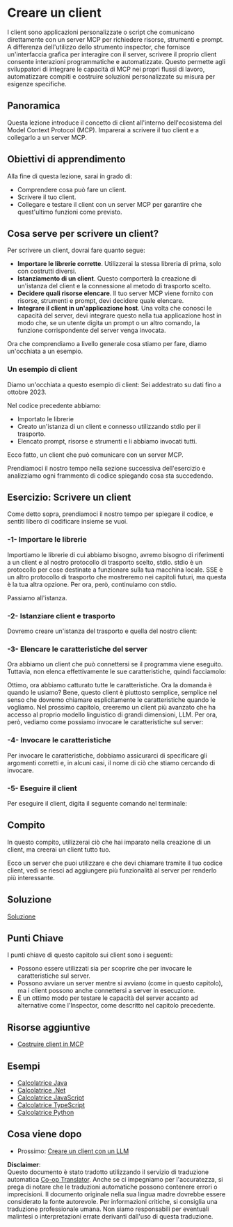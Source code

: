 <!--
CO_OP_TRANSLATOR_METADATA:
{
  "original_hash": "a9c3ca25df37dbb4c1518174fc415ce1",
  "translation_date": "2025-05-17T09:37:22+00:00",
  "source_file": "03-GettingStarted/02-client/README.md",
  "language_code": "it"
}
-->
# Creare un client

I client sono applicazioni personalizzate o script che comunicano direttamente con un server MCP per richiedere risorse, strumenti e prompt. A differenza dell'utilizzo dello strumento inspector, che fornisce un'interfaccia grafica per interagire con il server, scrivere il proprio client consente interazioni programmatiche e automatizzate. Questo permette agli sviluppatori di integrare le capacità di MCP nei propri flussi di lavoro, automatizzare compiti e costruire soluzioni personalizzate su misura per esigenze specifiche.

## Panoramica

Questa lezione introduce il concetto di client all'interno dell'ecosistema del Model Context Protocol (MCP). Imparerai a scrivere il tuo client e a collegarlo a un server MCP.

## Obiettivi di apprendimento

Alla fine di questa lezione, sarai in grado di:

- Comprendere cosa può fare un client.
- Scrivere il tuo client.
- Collegare e testare il client con un server MCP per garantire che quest'ultimo funzioni come previsto.

## Cosa serve per scrivere un client?

Per scrivere un client, dovrai fare quanto segue:

- **Importare le librerie corrette**. Utilizzerai la stessa libreria di prima, solo con costrutti diversi.
- **Istanziamento di un client**. Questo comporterà la creazione di un'istanza del client e la connessione al metodo di trasporto scelto.
- **Decidere quali risorse elencare**. Il tuo server MCP viene fornito con risorse, strumenti e prompt, devi decidere quale elencare.
- **Integrare il client in un'applicazione host**. Una volta che conosci le capacità del server, devi integrare questo nella tua applicazione host in modo che, se un utente digita un prompt o un altro comando, la funzione corrispondente del server venga invocata.

Ora che comprendiamo a livello generale cosa stiamo per fare, diamo un'occhiata a un esempio.

### Un esempio di client

Diamo un'occhiata a questo esempio di client: Sei addestrato su dati fino a ottobre 2023.

Nel codice precedente abbiamo:

- Importato le librerie
- Creato un'istanza di un client e connesso utilizzando stdio per il trasporto.
- Elencato prompt, risorse e strumenti e li abbiamo invocati tutti.

Ecco fatto, un client che può comunicare con un server MCP.

Prendiamoci il nostro tempo nella sezione successiva dell'esercizio e analizziamo ogni frammento di codice spiegando cosa sta succedendo.

## Esercizio: Scrivere un client

Come detto sopra, prendiamoci il nostro tempo per spiegare il codice, e sentiti libero di codificare insieme se vuoi.

### -1- Importare le librerie

Importiamo le librerie di cui abbiamo bisogno, avremo bisogno di riferimenti a un client e al nostro protocollo di trasporto scelto, stdio. stdio è un protocollo per cose destinate a funzionare sulla tua macchina locale. SSE è un altro protocollo di trasporto che mostreremo nei capitoli futuri, ma questa è la tua altra opzione. Per ora, però, continuiamo con stdio.

Passiamo all'istanza.

### -2- Istanziare client e trasporto

Dovremo creare un'istanza del trasporto e quella del nostro client:

### -3- Elencare le caratteristiche del server

Ora abbiamo un client che può connettersi se il programma viene eseguito. Tuttavia, non elenca effettivamente le sue caratteristiche, quindi facciamolo:

Ottimo, ora abbiamo catturato tutte le caratteristiche. Ora la domanda è quando le usiamo? Bene, questo client è piuttosto semplice, semplice nel senso che dovremo chiamare esplicitamente le caratteristiche quando le vogliamo. Nel prossimo capitolo, creeremo un client più avanzato che ha accesso al proprio modello linguistico di grandi dimensioni, LLM. Per ora, però, vediamo come possiamo invocare le caratteristiche sul server:

### -4- Invocare le caratteristiche

Per invocare le caratteristiche, dobbiamo assicurarci di specificare gli argomenti corretti e, in alcuni casi, il nome di ciò che stiamo cercando di invocare.

### -5- Eseguire il client

Per eseguire il client, digita il seguente comando nel terminale:

## Compito

In questo compito, utilizzerai ciò che hai imparato nella creazione di un client, ma creerai un client tutto tuo.

Ecco un server che puoi utilizzare e che devi chiamare tramite il tuo codice client, vedi se riesci ad aggiungere più funzionalità al server per renderlo più interessante.

## Soluzione

[Soluzione](./solution/README.md)

## Punti Chiave

I punti chiave di questo capitolo sui client sono i seguenti:

- Possono essere utilizzati sia per scoprire che per invocare le caratteristiche sul server.
- Possono avviare un server mentre si avviano (come in questo capitolo), ma i client possono anche connettersi a server in esecuzione.
- È un ottimo modo per testare le capacità del server accanto ad alternative come l'Inspector, come descritto nel capitolo precedente.

## Risorse aggiuntive

- [Costruire client in MCP](https://modelcontextprotocol.io/quickstart/client)

## Esempi

- [Calcolatrice Java](../samples/java/calculator/README.md)
- [Calcolatrice .Net](../../../../03-GettingStarted/samples/csharp)
- [Calcolatrice JavaScript](../samples/javascript/README.md)
- [Calcolatrice TypeScript](../samples/typescript/README.md)
- [Calcolatrice Python](../../../../03-GettingStarted/samples/python)

## Cosa viene dopo

- Prossimo: [Creare un client con un LLM](/03-GettingStarted/03-llm-client/README.md)

**Disclaimer**:  
Questo documento è stato tradotto utilizzando il servizio di traduzione automatica [Co-op Translator](https://github.com/Azure/co-op-translator). Anche se ci impegniamo per l'accuratezza, si prega di notare che le traduzioni automatiche possono contenere errori o imprecisioni. Il documento originale nella sua lingua madre dovrebbe essere considerato la fonte autorevole. Per informazioni critiche, si consiglia una traduzione professionale umana. Non siamo responsabili per eventuali malintesi o interpretazioni errate derivanti dall'uso di questa traduzione.